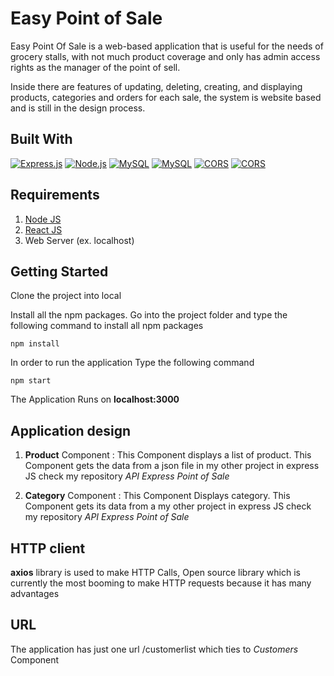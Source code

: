 
# Easy Point of Sale

Easy Point Of Sale is a web-based application that is useful for the needs of grocery stalls, with not much product coverage and only has admin access rights as the manager of the point of sell.

Inside there are features of updating, deleting, creating, and displaying products, categories and orders for each sale, the system is website based and is still in the design process. 
## Built With
[![Express.js](https://img.shields.io/badge/reactjs-16.10.2-yellow?style=rounded-square)](https://expressjs.com/en/starter/installing.html) [![Node.js](https://img.shields.io/badge/materialui-4.5.1-greenstyle?rounded-square)](https://nodejs.org/) [![MySQL](https://img.shields.io/badge/reactrouterdom-5.1.2-blue?rounded-square)](https://www.npmjs.com/search?q=mysql) [![MySQL](https://img.shields.io/badge/reactnumberformat-1.19.0-red?rounded-square)](https://www.npmjs.com/package/body-parser) [![CORS](https://img.shields.io/badge/cors-2.8.5-lightgrey?style=rounded-square)](https://www.npmjs.com/package/cors) [![CORS](https://img.shields.io/badge/jsonwebtoken-8.5.1-yellowgreen?style=rounded-square)](https://www.npmjs.com/package/jsonwebtoken)

## Requirements
1. [Node JS](https://nodejs.org/en/download/)
2. [React JS](https://reactjs.org/)
3. Web Server (ex. localhost)

## Getting Started
Clone the project into local

Install all the npm packages. Go into the project folder and type the following command to install all npm packages

``npm install``

In order to run the application Type the following command

``npm start``

The Application Runs on  **localhost:3000**

## Application design
1.  **Product**  Component : This Component displays a list of product. This Component gets the data from a json file in my other project in express JS check my repository *API Express Point of Sale*

2.  **Category**  Component : This Component Displays  category. This Component gets its data from a my other project in express JS check my repository *API Express Point of Sale*


## HTTP client
**axios**  library is used to make HTTP Calls, Open source library which is currently the most booming to make HTTP requests because it has many advantages

## URL
The application has just one url /customerlist which ties to  _Customers_  Component
